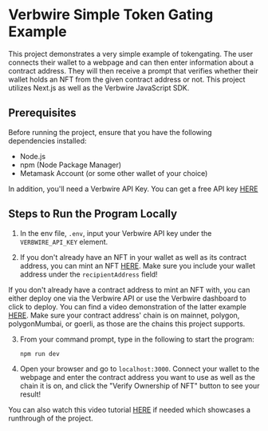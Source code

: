 # Verbwire Simple Token Gating Example

This project demonstrates a very simple example of tokengating. The user connects their wallet to a webpage and can then enter information about a contract address. They will then receive a prompt that verifies whether their wallet holds an NFT from the given contract address or not. This project utilizes Next.js as well as the Verbwire JavaScript SDK.

## Prerequisites

Before running the project, ensure that you have the following dependencies installed:
- Node.js
- npm (Node Package Manager)
- Metamask Account (or some other wallet of your choice)

In addition, you'll need a Verbwire API Key. You can get a free API key [HERE](https://www.verbwire.com/auth/register)

## Steps to Run the Program Locally

1. In the env file, `.env`, input your Verbwire API key under the `VERBWIRE_API_KEY` element.

2. If you don't already have an NFT in your wallet as well as its contract address, you can mint an NFT [HERE](https://docs.verbwire.com/reference/post_nft-mint-mintfromfile).  Make sure you include your wallet address under the `recipientAddress` field!

If you don't already have a contract address to mint an NFT with, you can either deploy one via the Verbwire API or use the Verbwire dashboard to click to deploy. You can find a video demonstration of the latter example [HERE](https://www.youtube.com/watch?v=qeKoEA8Wn64). Make sure your contract address' chain is on mainnet, polygon, polygonMumbai, or goerli, as those are the chains this project supports.

3. From your command prompt, type in the following to start the program:

    ```bash
    npm run dev
    ```

4. Open your browser and go to `localhost:3000`. Connect your wallet to the webpage and enter the contract address you want to use as well as the chain it is on, and click the "Verify Ownership of NFT" button to see your result!

You can also watch this video tutorial [HERE](https://www.youtube.com/watch?v=w3QGic64QfM&ab_channel=maguih1222) if needed which showcases a runthrough of the project.
